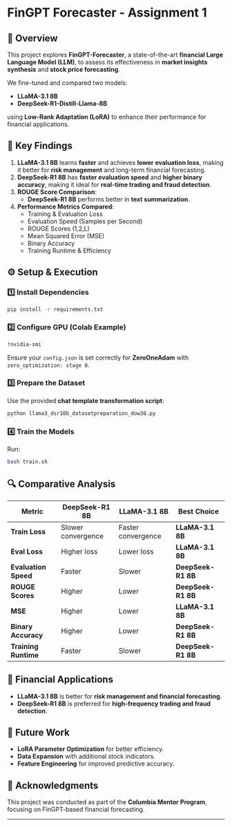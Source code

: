 # FinGPT Forecaster - Assignment 1

## 📌 Overview
This project explores **FinGPT-Forecaster**, a state-of-the-art **financial Large Language Model (LLM)**, to assess its effectiveness in **market insights synthesis** and **stock price forecasting**.

We fine-tuned and compared two models:
- **LLaMA-3.1 8B**
- **DeepSeek-R1-Distill-Llama-8B**

using **Low-Rank Adaptation (LoRA)** to enhance their performance for financial applications.

## 🚀 Key Findings
1. **LLaMA-3.1 8B** learns **faster** and achieves **lower evaluation loss**, making it better for **risk management** and long-term financial forecasting.
2. **DeepSeek-R1 8B** has **faster evaluation speed** and **higher binary accuracy**, making it ideal for **real-time trading and fraud detection**.
3. **ROUGE Score Comparison**:
   - **DeepSeek-R1 8B** performs better in **text summarization**.
4. **Performance Metrics Compared**:
   - Training & Evaluation Loss
   - Evaluation Speed (Samples per Second)
   - ROUGE Scores (1,2,L)
   - Mean Squared Error (MSE)
   - Binary Accuracy
   - Training Runtime & Efficiency

## ⚙️ Setup & Execution
### 1️⃣ Install Dependencies
```sh
pip install -r requirements.txt
```

### 2️⃣ Configure GPU (Colab Example)
```sh
!nvidia-smi
```
Ensure your `config.json` is set correctly for **ZeroOneAdam** with `zero_optimization: stage 0`.

### 3️⃣ Prepare the Dataset
Use the provided **chat template transformation script**:
```sh
python llama3_dsr18b_datasetpreparation_dow30.py
```

### 4️⃣ Train the Models
Run:
```sh
bash train.sh
```

## 🔍 Comparative Analysis
| **Metric**          | **DeepSeek-R1 8B** | **LLaMA-3.1 8B** | **Best Choice** |
|--------------------|------------------|------------------|----------------|
| **Train Loss**     | Slower convergence | Faster convergence | **LLaMA-3.1 8B** |
| **Eval Loss**      | Higher loss       | Lower loss       | **LLaMA-3.1 8B** |
| **Evaluation Speed** | Faster | Slower | **DeepSeek-R1 8B** |
| **ROUGE Scores**   | Higher | Lower | **DeepSeek-R1 8B** |
| **MSE**            | Higher | Lower | **LLaMA-3.1 8B** |
| **Binary Accuracy** | Higher | Lower | **DeepSeek-R1 8B** |
| **Training Runtime** | Faster | Slower | **DeepSeek-R1 8B** |

## 📌 Financial Applications
- **LLaMA-3.1 8B** is better for **risk management and financial forecasting**.
- **DeepSeek-R1 8B** is preferred for **high-frequency trading and fraud detection**.

## 💪 Future Work
- **LoRA Parameter Optimization** for better efficiency.
- **Data Expansion** with additional stock indicators.
- **Feature Engineering** for improved predictive accuracy.

## 🤝 Acknowledgments
This project was conducted as part of the **Columbia Mentor Program**, focusing on FinGPT-based financial forecasting.

---

